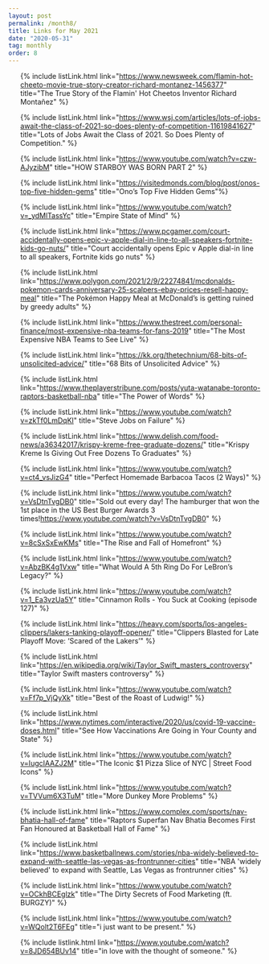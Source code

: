 ```yaml
---
layout: post
permalink: /month8/
title: Links for May 2021
date: "2020-05-31"
tag: monthly
order: 8
---
```

<ul>

  {% include listLink.html link="https://www.newsweek.com/flamin-hot-cheeto-movie-true-story-creator-richard-montanez-1456377" title="The True Story of the Flamin' Hot Cheetos Inventor Richard Montañez" %}

  {% include listLink.html link="https://www.wsj.com/articles/lots-of-jobs-await-the-class-of-2021-so-does-plenty-of-competition-11619841627" title="Lots of Jobs Await the Class of 2021. So Does Plenty of Competition." %}

  {% include listLink.html link="https://www.youtube.com/watch?v=czw-AJyzibM" title="HOW STARBOY WAS BORN PART 2" %}

  {% include listLink.html link="https://visitedmonds.com/blog/post/onos-top-five-hidden-gems" title="Ono’s Top Five Hidden Gems"%}

  {% include listLink.html link="https://www.youtube.com/watch?v=_ydMlTassYc" title="Empire State of Mind" %}

  {% include listLink.html link="https://www.pcgamer.com/court-accidentally-opens-epic-v-apple-dial-in-line-to-all-speakers-fortnite-kids-go-nuts/" title="Court accidentally opens Epic v Apple dial-in line to all speakers, Fortnite kids go nuts" %}

  {% include listLink.html link="https://www.polygon.com/2021/2/9/22274841/mcdonalds-pokemon-cards-anniversary-25-scalpers-ebay-prices-resell-happy-meal" title="The Pokémon Happy Meal at McDonald’s is getting ruined by greedy adults" %}

  {% include listLink.html link="https://www.thestreet.com/personal-finance/most-expensive-nba-teams-for-fans-2019" title="The Most Expensive NBA Teams to See Live" %}

  {% include listLink.html link="https://kk.org/thetechnium/68-bits-of-unsolicited-advice/" title="68 Bits of Unsolicited Advice" %}

  {% include listLink.html link="https://www.theplayerstribune.com/posts/yuta-watanabe-toronto-raptors-basketball-nba" title="The Power of Words" %}

  {% include listLink.html link="https://www.youtube.com/watch?v=zkTf0LmDqKI" title="Steve Jobs on Failure" %}

  {% include listLink.html link="https://www.delish.com/food-news/a36342017/krispy-kreme-free-graduate-dozens/" title="Krispy Kreme Is Giving Out Free Dozens To Graduates" %}

  {% include listLink.html link="https://www.youtube.com/watch?v=ct4_vsJizG4" title="Perfect Homemade Barbacoa Tacos (2 Ways)" %}

  {% include listLink.html link="https://www.youtube.com/watch?v=VsDtnTvgDB0" title="Sold out every day! The hamburger that won the 1st place in the US Best Burger Awards 3 times!https://www.youtube.com/watch?v=VsDtnTvgDB0" %}

  {% include listLink.html link="https://www.youtube.com/watch?v=8cSxSxEwKMs" title="The Rise and Fall of Homefront" %}

  {% include listLink.html link="https://www.youtube.com/watch?v=AbzBK4g1Vxw" title="What Would A 5th Ring Do For LeBron’s Legacy?" %}

  {% include listLink.html link="https://www.youtube.com/watch?v=1_Ea3vzUa5Y" title="Cinnamon Rolls - You Suck at Cooking (episode 127)" %}

  {% include listLink.html link="https://heavy.com/sports/los-angeles-clippers/lakers-tanking-playoff-opener/" title="Clippers Blasted for Late Playoff Move: ‘Scared of the Lakers’" %}

  {% include listLink.html link="https://en.wikipedia.org/wiki/Taylor_Swift_masters_controversy" title="Taylor Swift masters controversy" %}

  {% include listLink.html link="https://www.youtube.com/watch?v=Ff7p_VjQyXk" title="Best of the Roast of Ludwig!" %}

  {% include listLink.html link="https://www.nytimes.com/interactive/2020/us/covid-19-vaccine-doses.html" title="See How Vaccinations Are Going in Your County and State" %}

  {% include listLink.html link="https://www.youtube.com/watch?v=IugcIAAZJ2M" title="The Iconic $1 Pizza Slice of NYC | Street Food Icons" %}

  {% include listLink.html link="https://www.youtube.com/watch?v=TVVum6X3TuM" title="More Dunkey More Problems" %}

  {% include listLink.html link="https://www.complex.com/sports/nav-bhatia-hall-of-fame" title="Raptors Superfan Nav Bhatia Becomes First Fan Honoured at Basketball Hall of Fame" %}

  {% include listLink.html link="https://www.basketballnews.com/stories/nba-widely-believed-to-expand-with-seattle-las-vegas-as-frontrunner-cities" title="NBA 'widely believed' to expand with Seattle, Las Vegas as frontrunner cities" %}

  {% include listLink.html link="https://www.youtube.com/watch?v=OCkhBCEglzk" title="The Dirty Secrets of Food Marketing (ft. BURGZY)" %}

  {% include listLink.html link="https://www.youtube.com/watch?v=WQolt2T6FEg" title="i just want to be present." %}

  {% include listlink.html link="https://www.youtube.com/watch?v=8JD654BUv14" title="in love with the thought of someone." %}
</ul>